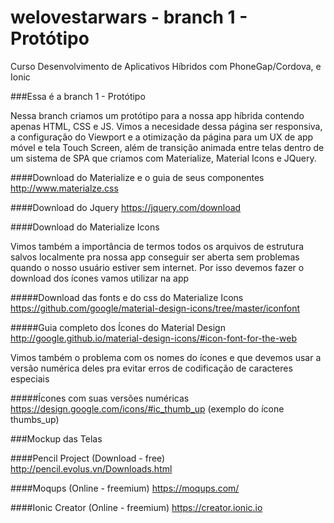 # welovestarwars - branch 1 - Protótipo
Curso Desenvolvimento de Aplicativos Híbridos com PhoneGap/Cordova, e Ionic

###Essa é a branch 1 - Protótipo

Nessa branch criamos um protótipo para a nossa app híbrida contendo apenas HTML, CSS e JS. Vimos a necesidade dessa página ser responsiva, a configuração do Viewport e a otimização da página para um UX de app móvel e tela Touch Screen, além de transição animada entre telas dentro de um sistema de SPA que criamos com Materialize, Material Icons e JQuery.

####Download do Materialize e o guia de seus componentes
http://www.materialze.css

####Download do Jquery
https://jquery.com/download

####Download do Materialize Icons

Vimos também a importância de termos todos os arquivos de estrutura salvos localmente pra nossa app conseguir ser aberta sem problemas quando o nosso usuário estiver sem internet. Por isso devemos fazer o download dos ícones vamos utilizar na app

#####Download das fonts e do css do Materialize Icons
https://github.com/google/material-design-icons/tree/master/iconfont

#####Guia completo dos Ícones do Material Design
http://google.github.io/material-design-icons/#icon-font-for-the-web

Vimos também o problema com os nomes do ícones e que devemos usar a versão numérica deles pra evitar erros de codificação de caracteres especiais

#####Ícones com suas versões numéricas
https://design.google.com/icons/#ic_thumb_up (exemplo do ícone thumbs_up)

###Mockup das Telas

####Pencil Project (Download - free)
http://pencil.evolus.vn/Downloads.html

####Moqups (Online - freemium)
https://moqups.com/

####Ionic Creator (Online - freemium)
https://creator.ionic.io



